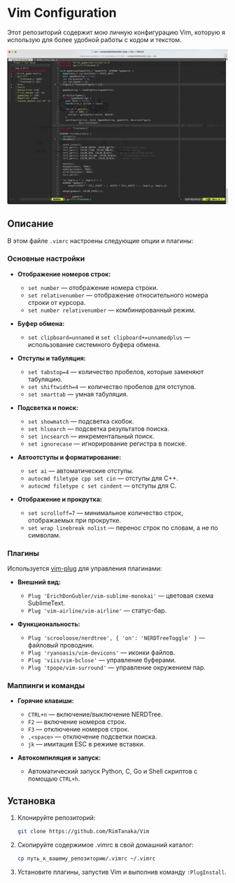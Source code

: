 # Vim Configuration

Этот репозиторий содержит мою личную конфигурацию Vim, которую я использую для более удобной работы с кодом и текстом.

![gif](./misc/1.gif)

## Описание

В этом файле `.vimrc` настроены следующие опции и плагины:

### Основные настройки

- **Отображение номеров строк:**
  - `set number` — отображение номера строки.
  - `set relativenumber` — отображение относительного номера строки от курсора.
  - `set number relativenumber` — комбинированный режим.

- **Буфер обмена:**
  - `set clipboard=unnamed` и `set clipboard+=unnamedplus` — использование системного буфера обмена.

- **Отступы и табуляция:**
  - `set tabstop=4` — количество пробелов, которые заменяют табуляцию.
  - `set shiftwidth=4` — количество пробелов для отступов.
  - `set smarttab` — умная табуляция.

- **Подсветка и поиск:**
  - `set showmatch` — подсветка скобок.
  - `set hlsearch` — подсветка результатов поиска.
  - `set incsearch` — инкрементальный поиск.
  - `set ignorecase` — игнорирование регистра в поиске.

- **Автоотступы и форматирование:**
  - `set ai` — автоматические отступы.
  - `autocmd filetype cpp set cin` — отступы для C++.
  - `autocmd filetype c set cindent` — отступы для C.

- **Отображение и прокрутка:**
  - `set scrolloff=7` — минимальное количество строк, отображаемых при прокрутке.
  - `set wrap linebreak nolist` — перенос строк по словам, а не по символам.

### Плагины

Используется [vim-plug](https://github.com/junegunn/vim-plug) для управления плагинами:

- **Внешний вид:**
  - `Plug 'ErichDonGubler/vim-sublime-monokai'` — цветовая схема SublimeText.
  - `Plug 'vim-airline/vim-airline'` — статус-бар.

- **Функциональность:**
  - `Plug 'scrooloose/nerdtree', { 'on': 'NERDTreeToggle' }` — файловый проводник.
  - `Plug 'ryanoasis/vim-devicons'` — иконки файлов.
  - `Plug 'viis/vim-bclose'` — управление буферами.
  - `Plug 'tpope/vim-surround'` — управление окружением пар.

### Маппинги и команды

- **Горячие клавиши:**
  - `CTRL+n` — включение/выключение NERDTree.
  - `F2` — включение номеров строк.
  - `F3` — отключение номеров строк.
  - `,<space>` — отключение подсветки поиска.
  - `jk` — имитация ESC в режиме вставки.

- **Автокомпиляция и запуск:**
  - Автоматический запуск Python, C, Go и Shell скриптов с помощью `CTRL+h`.

## Установка

1. Клонируйте репозиторий:

   ```sh
   git clone https://github.com/RimTanaka/Vim
   ```

2. Скопируйте содержимое .vimrc в свой домашний каталог:

   ```sh
   cp путь_к_вашему_репозиторию/.vimrc ~/.vimrc
   ```

4. Установите плагины, запустив Vim и выполнив команду `:PlugInstall`.
